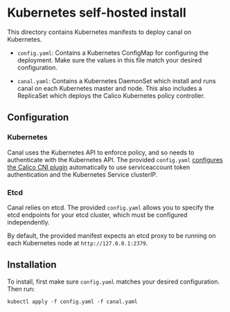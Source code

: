# Kubernetes self-hosted install

This directory contains Kubernetes manifests to deploy canal on Kubernetes.

- `config.yaml`: Contains a Kubernetes ConfigMap for configuring the deployment.  Make sure the values
in this file match your desired configuration.

- `canal.yaml`: Contains a Kubernetes DaemonSet which install and runs canal on each Kubernetes master and node.
This also includes a ReplicaSet which deploys the Calico Kubernetes policy controller.

## Configuration

### Kubernetes
Canal uses the Kubernetes API to enforce policy, and so needs to authenticate with the Kubernetes API.  The provided
`config.yaml` [configures the Calico CNI plugin](https://github.com/projectcalico/calico-cni/blob/master/configuration.md#kubernetes-specific)
automatically to use serviceaccount token authentication and the Kubernetes Service clusterIP. 

### Etcd

Canal relies on etcd.  The provided `config.yaml` allows you to specify the etcd endpoints for your etcd cluster,
which must be configured independently.

By default, the provided manifest expects an etcd proxy to be running on each Kubernetes node at `http://127.0.0.1:2379`.

## Installation

To install, first make sure `config.yaml` matches your desired configuration.  Then run:

```
kubectl apply -f config.yaml -f canal.yaml
```
